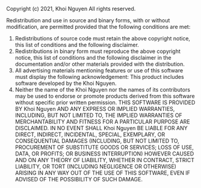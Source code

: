 Copyright (c) 2021, Khoi Nguyen All rights reserved.

Redistribution and use in source and binary forms, with or without modification, are permitted provided that the following conditions are met:
1. Redistributions of source code must retain the above copyright notice, this list of conditions and the following disclaimer.
2. Redistributions in binary form must reproduce the above copyright notice, this list of conditions and the following disclaimer in the documentation and/or other materials provided with the distribution.
3. All advertising materials mentioning features or use of this software must display the following acknowledgement: This product includes software developed by the Khoi Nguyen.
4. Neither the name of the Khoi Nguyen nor the names of its contributors may be used to endorse or promote products derived from this software without specific prior written permission.
THIS SOFTWARE IS PROVIDED BY Khoi Nguyen  AND ANY EXPRESS OR IMPLIED WARRANTIES, INCLUDING, BUT NOT LIMITED TO, THE IMPLIED WARRANTIES OF MERCHANTABILITY AND FITNESS FOR A PARTICULAR PURPOSE ARE DISCLAIMED. IN NO EVENT SHALL Khoi Nguyen BE LIABLE FOR ANY DIRECT, INDIRECT, INCIDENTAL, SPECIAL, EXEMPLARY, OR CONSEQUENTIAL DAMAGES (INCLUDING, BUT NOT LIMITED TO, PROCUREMENT OF SUBSTITUTE GOODS OR SERVICES; LOSS OF USE, DATA, OR PROFITS; OR BUSINESS INTERRUPTION) HOWEVER CAUSED AND ON ANY THEORY OF LIABILITY, WHETHER IN CONTRACT, STRICT LIABILITY, OR TORT (INCLUDING NEGLIGENCE OR OTHERWISE) ARISING IN ANY WAY OUT OF THE USE OF THIS SOFTWARE, EVEN IF ADVISED OF THE POSSIBILITY OF SUCH DAMAGE.
